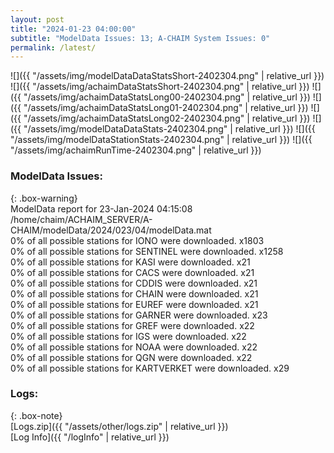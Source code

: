 ```yaml
---
layout: post
title: "2024-01-23 04:00:00"
subtitle: "ModelData Issues: 13; A-CHAIM System Issues: 0"
permalink: /latest/
---
```


![]({{ "/assets/img/modelDataDataStatsShort-2402304.png" | relative_url }})
![]({{ "/assets/img/achaimDataStatsShort-2402304.png" | relative_url }})
![]({{ "/assets/img/achaimDataStatsLong00-2402304.png" | relative_url }})
![]({{ "/assets/img/achaimDataStatsLong01-2402304.png" | relative_url }})
![]({{ "/assets/img/achaimDataStatsLong02-2402304.png" | relative_url }})
![]({{ "/assets/img/modelDataDataStats-2402304.png" | relative_url }})
![]({{ "/assets/img/modelDataStationStats-2402304.png" | relative_url }})
![]({{ "/assets/img/achaimRunTime-2402304.png" | relative_url }})


### ModelData Issues:  
  
{: .box-warning}  
 ModelData report for 23-Jan-2024 04:15:08   
 /home/chaim/ACHAIM_SERVER/A-CHAIM/modelData/2024/023/04/modelData.mat   
 0% of all possible stations for IONO were downloaded. x1803   
 0% of all possible stations for SENTINEL were downloaded. x1258   
 0% of all possible stations for KASI were downloaded. x21   
 0% of all possible stations for CACS were downloaded. x21   
 0% of all possible stations for CDDIS were downloaded. x21   
 0% of all possible stations for CHAIN were downloaded. x21   
 0% of all possible stations for EUREF were downloaded. x21   
 0% of all possible stations for GARNER were downloaded. x23   
 0% of all possible stations for GREF were downloaded. x22   
 0% of all possible stations for IGS were downloaded. x22   
 0% of all possible stations for NOAA were downloaded. x22   
 0% of all possible stations for QGN were downloaded. x22   
 0% of all possible stations for KARTVERKET were downloaded. x29   
  


### Logs:  
  
{: .box-note}  
[Logs.zip]({{ "/assets/other/logs.zip" | relative_url }})  
[Log Info]({{ "/logInfo" | relative_url }})  
